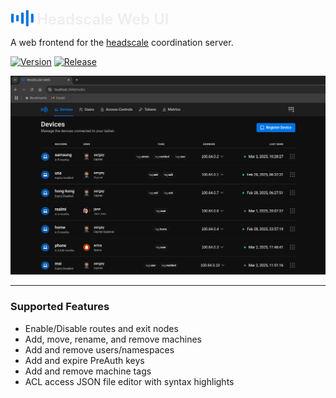 <p align="left" style="position: relative">
 <img src="public/logo.svg" width="38" height="28" style="position: relative; top: 4px;">
 <span style="color: #eee; font-size: 24px; font-weight: 600; ">Headscale Web UI</span>
</p>

A web frontend for the [headscale](https://github.com/juanfont/headscale) coordination server.

[![Version](https://img.shields.io/badge/version-0.1.0-blue.svg?cacheSeconds=2592000)](https://img.shields.io/badge/version-0.1.0-blue.svg?cacheSeconds=2592000)
[![Release](https://github.com/itsib/headscale-web/actions/workflows/main.yaml/badge.svg)](https://github.com/itsib/headscale-web/actions/workflows/main.yaml)


![Screenshot Home Page](public/screenshot.png)

---

### Supported Features

-  Enable/Disable routes and exit nodes
-  Add, move, rename, and remove machines
-  Add and remove users/namespaces
-  Add and expire PreAuth keys
-  Add and remove machine tags
-  ACL access JSON file editor with syntax highlights
